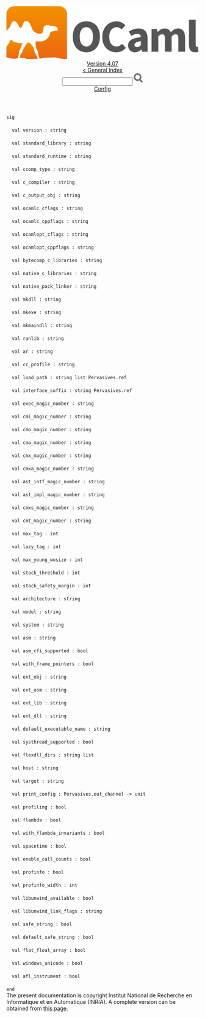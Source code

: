 <!-- ((! set title API !)) ((! set documentation !)) ((! set api !)) ((! set nobreadcrumb !)) -->
<div class="api"><header><nav class="toc brand"><a class="brand" href="https://ocaml.org/"><img src="colour-logo-gray.svg" class="svg" alt="OCaml"></a></nav><nav class="toc"><div class="toc_version"><a href="/docs" id="version-select">Version 4.07</a></div><a href="index.html">&lt; General Index</a><div class="api_search"><input type="text" name="apisearch" id="api_search" oninput="mySearch(false);" onkeypress="this.oninput();" onclick="this.oninput();" onpaste="this.oninput();">
<img src="search_icon.svg" alt="Search" class="svg" onclick="mySearch(false)"></div>
<div id="search_results"></div><div class="toc_title"><a href="Config.html">Config</a></div><ul></ul></nav></header>
<code class="code"><span class="keyword">sig</span><br>
&nbsp;&nbsp;<span class="keyword">val</span>&nbsp;version&nbsp;:&nbsp;string<br>
&nbsp;&nbsp;<span class="keyword">val</span>&nbsp;standard_library&nbsp;:&nbsp;string<br>
&nbsp;&nbsp;<span class="keyword">val</span>&nbsp;standard_runtime&nbsp;:&nbsp;string<br>
&nbsp;&nbsp;<span class="keyword">val</span>&nbsp;ccomp_type&nbsp;:&nbsp;string<br>
&nbsp;&nbsp;<span class="keyword">val</span>&nbsp;c_compiler&nbsp;:&nbsp;string<br>
&nbsp;&nbsp;<span class="keyword">val</span>&nbsp;c_output_obj&nbsp;:&nbsp;string<br>
&nbsp;&nbsp;<span class="keyword">val</span>&nbsp;ocamlc_cflags&nbsp;:&nbsp;string<br>
&nbsp;&nbsp;<span class="keyword">val</span>&nbsp;ocamlc_cppflags&nbsp;:&nbsp;string<br>
&nbsp;&nbsp;<span class="keyword">val</span>&nbsp;ocamlopt_cflags&nbsp;:&nbsp;string<br>
&nbsp;&nbsp;<span class="keyword">val</span>&nbsp;ocamlopt_cppflags&nbsp;:&nbsp;string<br>
&nbsp;&nbsp;<span class="keyword">val</span>&nbsp;bytecomp_c_libraries&nbsp;:&nbsp;string<br>
&nbsp;&nbsp;<span class="keyword">val</span>&nbsp;native_c_libraries&nbsp;:&nbsp;string<br>
&nbsp;&nbsp;<span class="keyword">val</span>&nbsp;native_pack_linker&nbsp;:&nbsp;string<br>
&nbsp;&nbsp;<span class="keyword">val</span>&nbsp;mkdll&nbsp;:&nbsp;string<br>
&nbsp;&nbsp;<span class="keyword">val</span>&nbsp;mkexe&nbsp;:&nbsp;string<br>
&nbsp;&nbsp;<span class="keyword">val</span>&nbsp;mkmaindll&nbsp;:&nbsp;string<br>
&nbsp;&nbsp;<span class="keyword">val</span>&nbsp;ranlib&nbsp;:&nbsp;string<br>
&nbsp;&nbsp;<span class="keyword">val</span>&nbsp;ar&nbsp;:&nbsp;string<br>
&nbsp;&nbsp;<span class="keyword">val</span>&nbsp;cc_profile&nbsp;:&nbsp;string<br>
&nbsp;&nbsp;<span class="keyword">val</span>&nbsp;load_path&nbsp;:&nbsp;string&nbsp;list&nbsp;<span class="constructor">Pervasives</span>.ref<br>
&nbsp;&nbsp;<span class="keyword">val</span>&nbsp;interface_suffix&nbsp;:&nbsp;string&nbsp;<span class="constructor">Pervasives</span>.ref<br>
&nbsp;&nbsp;<span class="keyword">val</span>&nbsp;exec_magic_number&nbsp;:&nbsp;string<br>
&nbsp;&nbsp;<span class="keyword">val</span>&nbsp;cmi_magic_number&nbsp;:&nbsp;string<br>
&nbsp;&nbsp;<span class="keyword">val</span>&nbsp;cmo_magic_number&nbsp;:&nbsp;string<br>
&nbsp;&nbsp;<span class="keyword">val</span>&nbsp;cma_magic_number&nbsp;:&nbsp;string<br>
&nbsp;&nbsp;<span class="keyword">val</span>&nbsp;cmx_magic_number&nbsp;:&nbsp;string<br>
&nbsp;&nbsp;<span class="keyword">val</span>&nbsp;cmxa_magic_number&nbsp;:&nbsp;string<br>
&nbsp;&nbsp;<span class="keyword">val</span>&nbsp;ast_intf_magic_number&nbsp;:&nbsp;string<br>
&nbsp;&nbsp;<span class="keyword">val</span>&nbsp;ast_impl_magic_number&nbsp;:&nbsp;string<br>
&nbsp;&nbsp;<span class="keyword">val</span>&nbsp;cmxs_magic_number&nbsp;:&nbsp;string<br>
&nbsp;&nbsp;<span class="keyword">val</span>&nbsp;cmt_magic_number&nbsp;:&nbsp;string<br>
&nbsp;&nbsp;<span class="keyword">val</span>&nbsp;max_tag&nbsp;:&nbsp;int<br>
&nbsp;&nbsp;<span class="keyword">val</span>&nbsp;lazy_tag&nbsp;:&nbsp;int<br>
&nbsp;&nbsp;<span class="keyword">val</span>&nbsp;max_young_wosize&nbsp;:&nbsp;int<br>
&nbsp;&nbsp;<span class="keyword">val</span>&nbsp;stack_threshold&nbsp;:&nbsp;int<br>
&nbsp;&nbsp;<span class="keyword">val</span>&nbsp;stack_safety_margin&nbsp;:&nbsp;int<br>
&nbsp;&nbsp;<span class="keyword">val</span>&nbsp;architecture&nbsp;:&nbsp;string<br>
&nbsp;&nbsp;<span class="keyword">val</span>&nbsp;model&nbsp;:&nbsp;string<br>
&nbsp;&nbsp;<span class="keyword">val</span>&nbsp;system&nbsp;:&nbsp;string<br>
&nbsp;&nbsp;<span class="keyword">val</span>&nbsp;asm&nbsp;:&nbsp;string<br>
&nbsp;&nbsp;<span class="keyword">val</span>&nbsp;asm_cfi_supported&nbsp;:&nbsp;bool<br>
&nbsp;&nbsp;<span class="keyword">val</span>&nbsp;with_frame_pointers&nbsp;:&nbsp;bool<br>
&nbsp;&nbsp;<span class="keyword">val</span>&nbsp;ext_obj&nbsp;:&nbsp;string<br>
&nbsp;&nbsp;<span class="keyword">val</span>&nbsp;ext_asm&nbsp;:&nbsp;string<br>
&nbsp;&nbsp;<span class="keyword">val</span>&nbsp;ext_lib&nbsp;:&nbsp;string<br>
&nbsp;&nbsp;<span class="keyword">val</span>&nbsp;ext_dll&nbsp;:&nbsp;string<br>
&nbsp;&nbsp;<span class="keyword">val</span>&nbsp;default_executable_name&nbsp;:&nbsp;string<br>
&nbsp;&nbsp;<span class="keyword">val</span>&nbsp;systhread_supported&nbsp;:&nbsp;bool<br>
&nbsp;&nbsp;<span class="keyword">val</span>&nbsp;flexdll_dirs&nbsp;:&nbsp;string&nbsp;list<br>
&nbsp;&nbsp;<span class="keyword">val</span>&nbsp;host&nbsp;:&nbsp;string<br>
&nbsp;&nbsp;<span class="keyword">val</span>&nbsp;target&nbsp;:&nbsp;string<br>
&nbsp;&nbsp;<span class="keyword">val</span>&nbsp;print_config&nbsp;:&nbsp;<span class="constructor">Pervasives</span>.out_channel&nbsp;<span class="keywordsign">-&gt;</span>&nbsp;unit<br>
&nbsp;&nbsp;<span class="keyword">val</span>&nbsp;profiling&nbsp;:&nbsp;bool<br>
&nbsp;&nbsp;<span class="keyword">val</span>&nbsp;flambda&nbsp;:&nbsp;bool<br>
&nbsp;&nbsp;<span class="keyword">val</span>&nbsp;with_flambda_invariants&nbsp;:&nbsp;bool<br>
&nbsp;&nbsp;<span class="keyword">val</span>&nbsp;spacetime&nbsp;:&nbsp;bool<br>
&nbsp;&nbsp;<span class="keyword">val</span>&nbsp;enable_call_counts&nbsp;:&nbsp;bool<br>
&nbsp;&nbsp;<span class="keyword">val</span>&nbsp;profinfo&nbsp;:&nbsp;bool<br>
&nbsp;&nbsp;<span class="keyword">val</span>&nbsp;profinfo_width&nbsp;:&nbsp;int<br>
&nbsp;&nbsp;<span class="keyword">val</span>&nbsp;libunwind_available&nbsp;:&nbsp;bool<br>
&nbsp;&nbsp;<span class="keyword">val</span>&nbsp;libunwind_link_flags&nbsp;:&nbsp;string<br>
&nbsp;&nbsp;<span class="keyword">val</span>&nbsp;safe_string&nbsp;:&nbsp;bool<br>
&nbsp;&nbsp;<span class="keyword">val</span>&nbsp;default_safe_string&nbsp;:&nbsp;bool<br>
&nbsp;&nbsp;<span class="keyword">val</span>&nbsp;flat_float_array&nbsp;:&nbsp;bool<br>
&nbsp;&nbsp;<span class="keyword">val</span>&nbsp;windows_unicode&nbsp;:&nbsp;bool<br>
&nbsp;&nbsp;<span class="keyword">val</span>&nbsp;afl_instrument&nbsp;:&nbsp;bool<br>
<span class="keyword">end</span></code>
<div class="copyright">The present documentation is copyright Institut National de Recherche en Informatique et en Automatique (INRIA). A complete version can be obtained from <a href="http://caml.inria.fr/pub/docs/manual-ocaml/">this page</a>.</div></div>